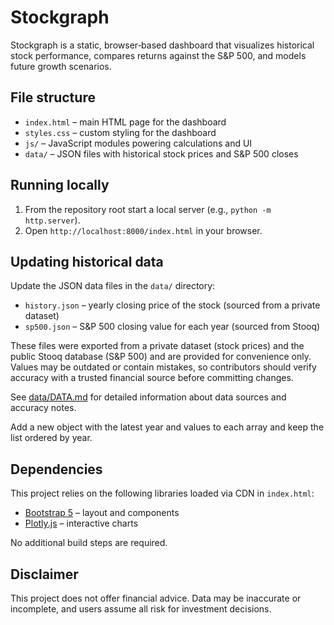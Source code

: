 # Stockgraph

Stockgraph is a static, browser‑based dashboard that visualizes historical stock performance, compares returns against the S&P 500, and models future growth scenarios.

## File structure
- `index.html` – main HTML page for the dashboard
- `styles.css` – custom styling for the dashboard
- `js/` – JavaScript modules powering calculations and UI
- `data/` – JSON files with historical stock prices and S&P 500 closes

## Running locally
1. From the repository root start a local server (e.g., `python -m http.server`).
2. Open `http://localhost:8000/index.html` in your browser.

## Updating historical data
Update the JSON data files in the `data/` directory:
- `history.json` – yearly closing price of the stock (sourced from a private dataset)
- `sp500.json` – S&P 500 closing value for each year (sourced from Stooq)

These files were exported from a private dataset (stock prices) and the public Stooq database (S&P 500) and are provided for convenience only. Values may be outdated or contain mistakes, so contributors should verify accuracy with a trusted financial source before committing changes.

See [data/DATA.md](data/DATA.md) for detailed information about data sources and accuracy notes.

Add a new object with the latest year and values to each array and keep the list ordered by year.

## Dependencies
This project relies on the following libraries loaded via CDN in `index.html`:
- [Bootstrap 5](https://getbootstrap.com/) – layout and components
- [Plotly.js](https://plotly.com/javascript/) – interactive charts

No additional build steps are required.

## Disclaimer
This project does not offer financial advice. Data may be inaccurate or incomplete, and users assume all risk for investment decisions.
